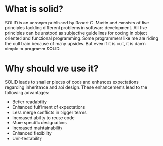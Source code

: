 # What is solid?
SOLID is an acronym published by Robert C. Martin and consists of five principles tackling different problems in software development. All five principles can be unstood as subjective guidelines for coding in object oriented and functional programming.
Some programmers like me are riding the cult train because of many upsides. But even if it is cult, it is damn simple to programm SOLID.

# Why should we use it?
SOLID leads to smaller pieces of code and enhances expectations regarding inheritance and api design. These enhancements lead to the following advantages:
  - Better readability
  - Enhanced fulfilment of expectations 
  - Less merge conflicts in bigger teams
  - Increased ability to reuse code
  - More specific designations
  - Increased maintainability
  - Enhanced flexibility
  - Unit-testability
